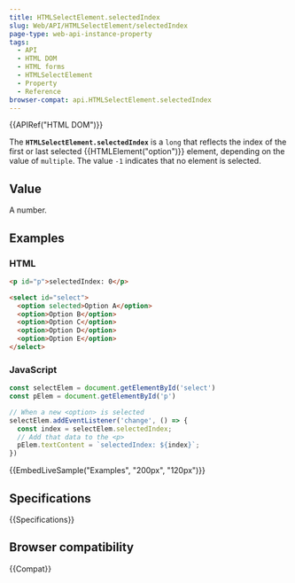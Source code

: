 ```yaml
---
title: HTMLSelectElement.selectedIndex
slug: Web/API/HTMLSelectElement/selectedIndex
page-type: web-api-instance-property
tags:
  - API
  - HTML DOM
  - HTML forms
  - HTMLSelectElement
  - Property
  - Reference
browser-compat: api.HTMLSelectElement.selectedIndex
---
```


{{APIRef("HTML DOM")}}

The **`HTMLSelectElement.selectedIndex`** is a
`long` that reflects the index of the first or last selected
{{HTMLElement("option")}} element, depending on the value of `multiple`. The
value `-1` indicates that no element is selected.

## Value

A number.

## Examples

### HTML

```html
<p id="p">selectedIndex: 0</p>

<select id="select">
  <option selected>Option A</option>
  <option>Option B</option>
  <option>Option C</option>
  <option>Option D</option>
  <option>Option E</option>
</select>
```

### JavaScript

```js
const selectElem = document.getElementById('select')
const pElem = document.getElementById('p')

// When a new <option> is selected
selectElem.addEventListener('change', () => {
  const index = selectElem.selectedIndex;
  // Add that data to the <p>
  pElem.textContent = `selectedIndex: ${index}`;
})
```

{{EmbedLiveSample("Examples", "200px", "120px")}}

## Specifications

{{Specifications}}

## Browser compatibility

{{Compat}}
